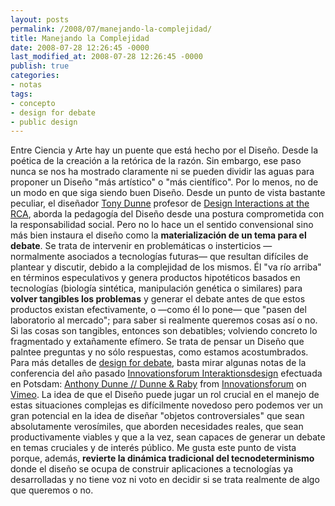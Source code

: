 ```yaml
---
layout: posts
permalink: /2008/07/manejando-la-complejidad/
title: Manejando la Complejidad
date: 2008-07-28 12:26:45 -0000
last_modified_at: 2008-07-28 12:26:45 -0000
publish: true
categories:
- notas
tags:
- concepto
- design for debate
- public design
---
```

Entre Ciencia y Arte hay un puente que está hecho por el Diseño. Desde la poética de la creación a la retórica de la razón. Sin embargo, ese paso nunca se nos ha mostrado claramente ni se pueden dividir las aguas para proponer un Diseño "más artístico" o "más científico". Por lo menos, no de un modo en que siga siendo buen Diseño. Desde un punto de vista bastante peculiar, el diseñador [Tony Dunne](http://www.interaction.rca.ac.uk/people/staff/anthony-dunne.html) profesor de [Design Interactions at the RCA](http://www.interaction.rca.ac.uk/), aborda la pedagogía del Diseño desde una postura comprometida con la responsabilidad social. Pero no lo hace un el sentido convensional sino más bien instaura el diseño como la **materialización de un tema para el debate**. Se trata de intervenir en problemáticas o insterticios —normalmente asociados a tecnologías futuras— que resultan difíciles de plantear y discutir, debido a la complejidad de los mismos. Él "va río arriba" en términos especulativos y genera productos hipotéticos basados en tecnologías (biología sintética, manipulación genética o similares) para **volver tangibles los problemas** y generar el debate antes de que estos productos existan efectivamente, o —como él lo pone— que "pasen del laboratorio al mercado"; para saber si realmente queremos cosas así o no. Si las cosas son tangibles, entonces son debatibles; volviendo concreto lo fragmentado y extañamente efímero. Se trata de pensar un Diseño que palntee preguntas y no sólo respuestas, como estamos acostumbrados. Para más detalles de [design for debate](http://www.interaction.rca.ac.uk/briefs/designForDebate.html), basta mirar algunas notas de la conferencia del año pasado [Innovationsforum Interaktionsdesign](http://interface.fh-potsdam.de/innoforum/index.php) efectuada en Potsdam:  [Anthony Dunne // Dunne & Raby](http://www.vimeo.com/734763?pg=embed&sec=734763) from [Innovationsforum](http://www.vimeo.com/user378630?pg=embed&sec=734763) on [Vimeo](http://vimeo.com?pg=embed&sec=734763). La idea de que el Diseño puede jugar un rol crucial en el manejo de estas situaciones complejas es difícilmente novedoso pero podemos ver un gran potencial en la idea de diseñar "objetos controversiales" que sean absolutamente verosímiles, que aborden necesidades reales, que sean productivamente viables y que a la vez, sean capaces de generar un debate en temas cruciales y de interés público. Me gusta este punto de vista porque, además, **revierte la dinámica tradicional del tecnodeterminismo** donde el diseño se ocupa de construir aplicaciones a tecnologías ya desarrolladas y no tiene voz ni voto en decidir si se trata realmente de algo que queremos o no.
